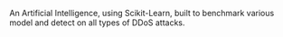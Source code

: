 An Artificial Intelligence, using Scikit-Learn, built to benchmark various model and detect on all types of DDoS attacks.
